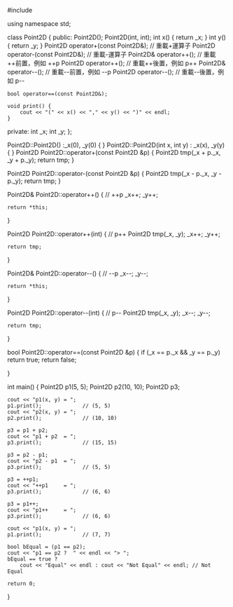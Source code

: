 #include <iostream>

using namespace std;

class Point2D 
{
public:
	Point2D();
	Point2D(int, int);
	int x() { return _x; }
	int y() { return _y; }
	Point2D operator+(const Point2D&);	 // 重載+運算子 
	Point2D operator-(const Point2D&);	 // 重載-運算子 
	Point2D& operator++();				 // 重載++前置，例如 ++p 
	Point2D operator++();			 // 重載++後置，例如 p++
	Point2D& operator--();				 // 重載--前置，例如 --p 
	Point2D operator--();			 // 重載--後置，例如 p--
	
	bool operator==(const Point2D&);

    void print() {
        cout << "(" << x() << "," << y() << ")" << endl;
    }
 
private:
	int _x;
	int _y;
};

Point2D::Point2D()
		:_x(0), 
		 _y(0)
{
}
Point2D::Point2D(int x, int y)
		: _x(x), _y(y)
{
}
Point2D Point2D::operator+(const Point2D &p) {
	Point2D tmp(_x + p._x, _y + p._y);
	return tmp;
}

Point2D Point2D::operator-(const Point2D &p) {
	Point2D tmp(_x - p._x, _y - p._y);
	return tmp;
}

Point2D& Point2D::operator++() { // ++p
	_x++;
	_y++;

	return *this;
}

Point2D Point2D::operator++(int) { // p++
	Point2D tmp(_x, _y);
	_x++;
	_y++;

	return tmp;
}

Point2D& Point2D::operator--() { // --p
	_x--;
	_y--;

	return *this;
}

Point2D Point2D::operator--(int) { // p--
	Point2D tmp(_x, _y);
	_x--;
	_y--;

	return tmp;
}

bool Point2D::operator==(const Point2D &p)
{
	if (_x == p._x && _y == p._y)
		return true;
	return false;

}


int main()
{
	Point2D p1(5, 5);
	Point2D p2(10, 10);
	Point2D p3;
	
	cout << "p1(x, y) = ";
	p1.print();             // (5, 5)
	cout << "p2(x, y) = ";
	p2.print();             // (10, 10)

	p3 = p1 + p2;
	cout << "p1 + p2  = ";
	p3.print();             // (15, 15)

	p3 = p2 - p1;
	cout << "p2 - p1  = ";
	p3.print();             // (5, 5)

	p3 = ++p1;
	cout << "++p1     = ";
	p3.print();             // (6, 6)
	
	p3 = p1++;
	cout << "p1++     = ";
	p3.print();             // (6, 6)

    cout << "p1(x, y) = ";
	p1.print();             // (7, 7)

	bool bEqual = (p1 == p2);
	cout << "p1 == p2 ?  " << endl << "> ";
	bEqual == true ?
		cout << "Equal" << endl : cout << "Not Equal" << endl; // Not Equal
	
    return 0;
}